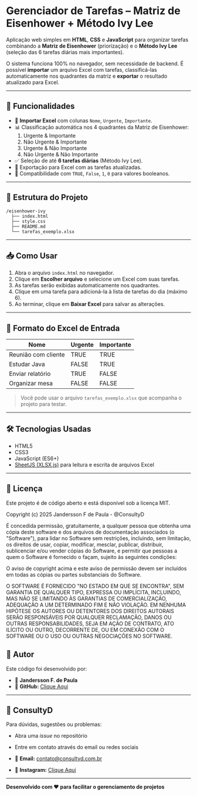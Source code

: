 # Gerenciador de Tarefas – Matriz de Eisenhower + Método Ivy Lee

Aplicação web simples em **HTML**, **CSS** e **JavaScript** para organizar tarefas combinando a **Matriz de Eisenhower** (priorização) e o **Método Ivy Lee** (seleção das 6 tarefas diárias mais importantes).

O sistema funciona 100% no navegador, sem necessidade de backend. É possível **importar** um arquivo Excel com tarefas, classificá-las automaticamente nos quadrantes da matriz e **exportar** o resultado atualizado para Excel.

---

## 📌 Funcionalidades
- 📂 **Importar Excel** com colunas `Nome`, `Urgente`, `Importante`.
- 📊 Classificação automática nos 4 quadrantes da Matriz de Eisenhower:
  1. Urgente & Importante
  2. Não Urgente & Importante
  3. Urgente & Não Importante
  4. Não Urgente & Não Importante
- ✅ Seleção de até **6 tarefas diárias** (Método Ivy Lee).
- 💾 Exportação para Excel com as tarefas atualizadas.
- 🔄 Compatibilidade com `TRUE`, `False`, `1`, `0` para valores booleanos.

---

## 📂 Estrutura do Projeto
```
/eisenhower-ivy
  ├── index.html
  ├── style.css
  ├── README.md
  └── tarefas_exemplo.xlsx
```

---

## 📥 Como Usar
1. Abra o arquivo `index.html` no navegador.
2. Clique em **Escolher arquivo** e selecione um Excel com suas tarefas.
3. As tarefas serão exibidas automaticamente nos quadrantes.
4. Clique em uma tarefa para adicioná-la à lista de tarefas do dia (máximo 6).
5. Ao terminar, clique em **Baixar Excel** para salvar as alterações.

---

## 📑 Formato do Excel de Entrada
| Nome              | Urgente | Importante |
|-------------------|---------|------------|
| Reunião com cliente | TRUE    | TRUE       |
| Estudar Java      | FALSE   | TRUE       |
| Enviar relatório  | TRUE    | FALSE      |
| Organizar mesa    | FALSE   | FALSE      |

> Você pode usar o arquivo `tarefas_exemplo.xlsx` que acompanha o projeto para testar.

---

## 🛠 Tecnologias Usadas
- HTML5
- CSS3
- JavaScript (ES6+)
- [SheetJS (XLSX.js)](https://sheetjs.com/) para leitura e escrita de arquivos Excel

---

## 📜 Licença
Este projeto é de código aberto e está disponível sob a licença MIT.

Copyright (c) 2025 Jandersson F de Paula - @ConsultyD

É concedida permissão, gratuitamente, a qualquer pessoa que obtenha uma cópia
deste software e dos arquivos de documentação associados (o "Software"), para
lidar no Software sem restrições, incluindo, sem limitação, os direitos de usar,
copiar, modificar, mesclar, publicar, distribuir, sublicenciar e/ou vender cópias
do Software, e permitir que pessoas a quem o Software é fornecido o façam,
sujeito às seguintes condições:

O aviso de copyright acima e este aviso de permissão devem ser incluídos em todas
as cópias ou partes substanciais do Software.

O SOFTWARE É FORNECIDO "NO ESTADO EM QUE SE ENCONTRA", SEM GARANTIA DE QUALQUER
TIPO, EXPRESSA OU IMPLÍCITA, INCLUINDO, MAS NÃO SE LIMITANDO ÀS GARANTIAS DE
COMERCIALIZAÇÃO, ADEQUAÇÃO A UM DETERMINADO FIM E NÃO VIOLAÇÃO. EM NENHUMA
HIPÓTESE OS AUTORES OU DETENTORES DOS DIREITOS AUTORAIS SERÃO RESPONSÁVEIS POR
QUALQUER RECLAMAÇÃO, DANOS OU OUTRAS RESPONSABILIDADES, SEJA EM AÇÃO DE CONTRATO,
ATO ILÍCITO OU OUTRO, DECORRENTE DE, OU EM CONEXÃO COM O SOFTWARE OU O USO OU
OUTRAS NEGOCIAÇÕES NO SOFTWARE.



## 📝 Autor

Este código foi desenvolvido por:  
- 👤 **Jandersson F. de Paula**  
- 🔗 **GitHub:** [Clique Aqui](https://github.com/JanderssonFPaula)

---

## 💼 ConsultyD  

Para dúvidas, sugestões ou problemas:  
- Abra uma *issue* no repositório  
- Entre em contato através do email ou redes sociais  

- 📧 **Email:** contato@consultyd.com.br  
- 📸 **Instagram:** [Clique Aqui](https://www.instagram.com/consultyd/)  


---

**Desenvolvido com ❤️ para facilitar o gerenciamento de projetos**
